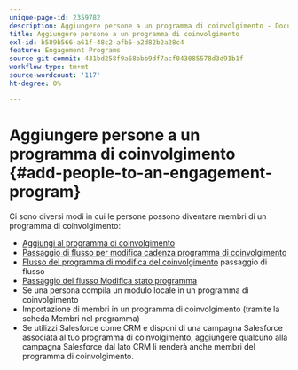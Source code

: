 ```yaml
---
unique-page-id: 2359782
description: Aggiungere persone a un programma di coinvolgimento - Documentazione di Marketo - Documentazione del prodotto
title: Aggiungere persone a un programma di coinvolgimento
exl-id: b589b566-a61f-48c2-afb5-a2d82b2a28c4
feature: Engagement Programs
source-git-commit: 431bd258f9a68bbb9df7acf043085578d3d91b1f
workflow-type: tm+mt
source-wordcount: '117'
ht-degree: 0%

---
```


# Aggiungere persone a un programma di coinvolgimento {#add-people-to-an-engagement-program}

Ci sono diversi modi in cui le persone possono diventare membri di un programma di coinvolgimento:

* [Aggiungi al programma di coinvolgimento](/help/marketo/product-docs/core-marketo-concepts/smart-campaigns/program-flow-actions/add-to-engagement-program.md)
* [Passaggio di flusso per modifica cadenza programma di coinvolgimento](/help/marketo/product-docs/core-marketo-concepts/smart-campaigns/program-flow-actions/change-engagement-program-cadence.md)
* [Flusso del programma di modifica del coinvolgimento](/help/marketo/product-docs/core-marketo-concepts/smart-campaigns/program-flow-actions/change-engagement-program-stream.md) passaggio di flusso
* [Passaggio del flusso Modifica stato programma](/help/marketo/product-docs/core-marketo-concepts/smart-campaigns/program-flow-actions/change-program-status.md)
* Se una persona compila un modulo locale in un programma di coinvolgimento
* Importazione di membri in un programma di coinvolgimento (tramite la scheda Membri nel programma)
* Se utilizzi Salesforce come CRM e disponi di una campagna Salesforce associata al tuo programma di coinvolgimento, aggiungere qualcuno alla campagna Salesforce dal lato CRM li renderà anche membri del programma di coinvolgimento.
